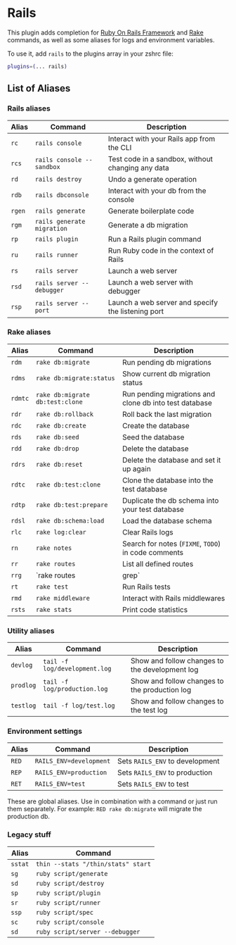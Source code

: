# Rails

This plugin adds completion for [Ruby On Rails Framework](https://rubyonrails.org/) and [Rake](https://ruby.github.io/rake/) commands, as well as some aliases for logs and environment variables.

To use it, add `rails` to the plugins array in your zshrc file:

```zsh
plugins=(... rails)
```

## List of Aliases

### Rails aliases

| Alias | Command                    | Description                                        |
|-------|----------------------------|----------------------------------------------------|
| `rc`  | `rails console`            | Interact with your Rails app from the CLI          |
| `rcs` | `rails console --sandbox`  | Test code in a sandbox, without changing any data  |
| `rd`  | `rails destroy`            | Undo a generate operation                          |
| `rdb` | `rails dbconsole`          | Interact with your db from the console             |
| `rgen`  | `rails generate`           | Generate boilerplate code                          |
| `rgm` | `rails generate migration` | Generate a db migration                            |
| `rp`  | `rails plugin`             | Run a Rails plugin command                         |
| `ru`  | `rails runner`             | Run Ruby code in the context of Rails              |
| `rs`  | `rails server`             | Launch a web server                                |
| `rsd` | `rails server --debugger`  | Launch a web server with debugger                  |
| `rsp` | `rails server --port`      | Launch a web server and specify the listening port |

### Rake aliases

| Alias   | Command                         | Description                                            |
|---------|---------------------------------|--------------------------------------------------------|
| `rdm`   | `rake db:migrate`               | Run pending db migrations                              |
| `rdms`  | `rake db:migrate:status`        | Show current db migration status                       |
| `rdmtc` | `rake db:migrate db:test:clone` | Run pending migrations and clone db into test database |
| `rdr`   | `rake db:rollback`              | Roll back the last migration                           |
| `rdc`   | `rake db:create`                | Create the database                                    |
| `rds`   | `rake db:seed`                  | Seed the database                                      |
| `rdd`   | `rake db:drop`                  | Delete the database                                    |
| `rdrs`  | `rake db:reset`                 | Delete the database and set it up again                |
| `rdtc`  | `rake db:test:clone`            | Clone the database into the test database              |
| `rdtp`  | `rake db:test:prepare`          | Duplicate the db schema into your test database        |
| `rdsl`  | `rake db:schema:load`           | Load the database schema                               |
| `rlc`   | `rake log:clear`                | Clear Rails logs                                       |
| `rn`    | `rake notes`                    | Search for notes (`FIXME`, `TODO`) in code comments    |
| `rr`    | `rake routes`                   | List all defined routes                                |
| `rrg`   | `rake routes | grep`            | List and filter the defined routes                     |
| `rt`    | `rake test`                     | Run Rails tests                                        |
| `rmd`   | `rake middleware`               | Interact with Rails middlewares                        |
| `rsts`  | `rake stats`                    | Print code statistics                                  |

### Utility aliases

| Alias     | Command                       | Description                                    |
|-----------|-------------------------------|------------------------------------------------|
| `devlog`  | `tail -f log/development.log` | Show and follow changes to the development log |
| `prodlog` | `tail -f log/production.log`  | Show and follow changes to the production log  |
| `testlog` | `tail -f log/test.log`        | Show and follow changes to the test log        |

### Environment settings

| Alias | Command                 | Description                     |
|-------|-------------------------|---------------------------------|
| `RED` | `RAILS_ENV=development` | Sets `RAILS_ENV` to development |
| `REP` | `RAILS_ENV=production`  | Sets `RAILS_ENV` to production  |
| `RET` | `RAILS_ENV=test`        | Sets `RAILS_ENV` to test        |

These are global aliases. Use in combination with a command or just run them
separately. For example: `RED rake db:migrate` will migrate the production db.

### Legacy stuff

| Alias   | Command                            |
|---------|------------------------------------|
| `sstat` | `thin --stats "/thin/stats" start` |
| `sg`    | `ruby script/generate`             |
| `sd`    | `ruby script/destroy`              |
| `sp`    | `ruby script/plugin`               |
| `sr`    | `ruby script/runner`               |
| `ssp`   | `ruby script/spec`                 |
| `sc`    | `ruby script/console`              |
| `sd`    | `ruby script/server --debugger`    |

